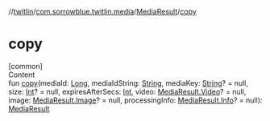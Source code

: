 //[twitlin](../../index.md)/[com.sorrowblue.twitlin.media](../index.md)/[MediaResult](index.md)/[copy](copy.md)



# copy  
[common]  
Content  
fun [copy](copy.md)(mediaId: [Long](https://kotlinlang.org/api/latest/jvm/stdlib/kotlin/-long/index.html), mediaIdString: [String](https://kotlinlang.org/api/latest/jvm/stdlib/kotlin/-string/index.html), mediaKey: [String](https://kotlinlang.org/api/latest/jvm/stdlib/kotlin/-string/index.html)? = null, size: [Int](https://kotlinlang.org/api/latest/jvm/stdlib/kotlin/-int/index.html)? = null, expiresAfterSecs: [Int](https://kotlinlang.org/api/latest/jvm/stdlib/kotlin/-int/index.html), video: [MediaResult.Video](-video/index.md)? = null, image: [MediaResult.Image](-image/index.md)? = null, processingInfo: [MediaResult.Info](-info/index.md)? = null): [MediaResult](index.md)  



